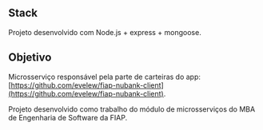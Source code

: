 ## Stack
Projeto desenvolvido com Node.js + express + mongoose.

## Objetivo

Microsserviço responsável pela parte de carteiras do app: [https://github.com/evelew/fiap-nubank-client](https://github.com/evelew/fiap-nubank-client).

Projeto desenvolvido como trabalho do módulo de microsserviços do MBA de Engenharia de Software da FIAP.
